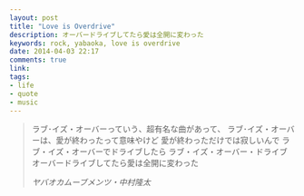 ```yaml
---
layout: post
title: "Love is Overdrive"
description: オーバードライブしてたら愛は全開に変わった
keywords: rock, yabaoka, love is overdrive
date: 2014-04-03 22:17
comments: true
link: 
tags: 
- life
- quote
- music
---
```


> ラブ･イズ・オーバーっていう、超有名な曲があって、
> ラブ･イズ・オーバーは、愛が終わったって意味やけど
> 愛が終わっただけでは寂しいんで
> ラブ・イズ・オーバーでドライブしたら
> ラブ・イズ・オーバー・ドライブ
> オーバードライブしてたら愛は全開に変わった 
> 
> *ヤバオカムーブメンツ・中村隆太*